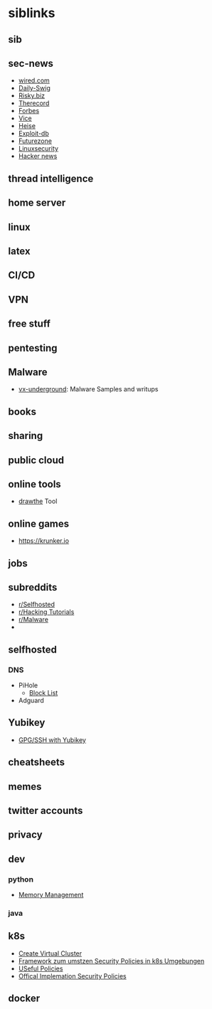 # siblinks

## sib

## sec-news
* [wired.com](https://www.wired.com/category/security/)
* [Daily-Swig](https://portswigger.net/daily-swig)
* [Risky.biz](https://risky.biz/)
* [Therecord](https://therecord.media/news/cybercrime/)
* [Forbes](https://www.forbes.com/)
* [Vice](https://www.vice.com/en/section/tech)
* [Heise](https://www.heise.de/security/)
* [Exploit-db](https://www.exploit-db.com/)
* [Futurezone](https://futurezone.at/)
* [Linuxsecurity](https://linuxsecurity.com)
* [Hacker news](https://news.ycombinator.com/)

## thread intelligence

## home server

## linux

## latex

## CI/CD

## VPN

## free stuff

## pentesting

## Malware
* [vx-underground](https://samples.vx-underground.org/): Malware Samples and writups

## books

## sharing

## public cloud

## online tools
* [drawthe](http://go.drawthe.net/) Tool 
## online games
* https://krunker.io

## jobs

## subreddits
* [r/Selfhosted](https://www.reddit.com/r/selfhosted/)
* [r/Hacking Tutorials](https://www.reddit.com/r/Hacking_Tutorials/)
* [r/Malware](https://www.reddit.com/r/Malware/)
* 
## selfhosted
### DNS
  * PiHole
    * [Block List](https://firebog.net/)  
  * Adguard
## Yubikey
* [GPG/SSH with Yubikey](https://github.com/drduh/YubiKey-Guide)

## cheatsheets

## memes

## twitter accounts

## privacy

## dev
### python
* [Memory Management](https://towardsdatascience.com/memory-management-in-python-6bea0c8aecc9)
### java


## k8s
* [Create Virtual Cluster](https://kubernetes.io/de/docs/setup/minikube/)
* [Framework zum umstzen Security Policies in k8s Umgebungen](https://www.openpolicyagent.org/docs/v0.12.2/kubernetes-admission-control/)
* [USeful Policies](https://kubernetes.io/docs/concepts/policy/pod-security-policy/)
* [Offical Implemation Security Policies](https://github.com/open-policy-agent/gatekeeper-library)

## docker




